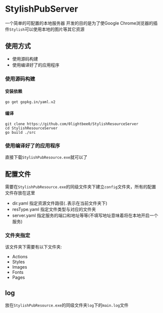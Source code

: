 # StylishPubServer

一个简单的可配置的本地服务器
开发的目的是为了使Google Chrome浏览器的插件`Stylish`可以使用本地的图片等其它资源

## 使用方式
+ 使用源码构建
+ 使用编译好了的应用程序

### 使用源码构建
#### 安装依赖
```
go get gopkg.in/yaml.v2
```
#### 编译
```
git clone https://github.com/0lightbee0/StylishResourceServer
cd StylishResourceServer
go build ./src
```

### 使用编译好了的应用程序
直接下载`StylishPubResource.exe`就可以了

## 配置文件
需要在`StylishPubResource.exe`的同级文件夹下建立`config`文件夹，所有的配置文件存放在这里
+ dir.yaml 指定资源文件路径(`.`表示在当前文件夹下)
+ resType.yaml 指定文件类型与对应的文件夹
+ server.yaml 指定服务的端口和地址等等(不填写地址意味着将在本地开启一个服务)

### 文件夹指定
该文件夹下需要有以下文件夹:
+ Actions
+ Styles
+ Images
+ Fonts
+ Pages

## log
放在`StylishPubResource.exe`的同级文件夹`log`下的`main.log`文件